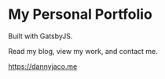 # My Personal Portfolio

Built with GatsbyJS.

Read my blog, view my work, and contact me.

https://dannyjaco.me
